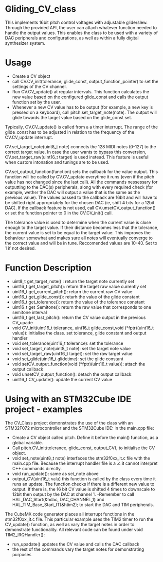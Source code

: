 # Gliding_CV_class
This implements 16bit pitch control voltages with adjustable glide/slew. Through the provided API, the user can attach whatever function needed to handle the output values. This enables the class to be used with a variety of DAC peripherals and configurations, as well as within a fully digital synthesizer system.


# Usage
- Create a CV object
- call CV.CV_init(tolerance, glide_const, output_function_pointer) to set the settings of the CV channel.
- Run CV.CV_update() at regular intervals. This function calculates the new value based on the configured glide_const and calls the output function set by the user.
- Whenever a new CV value has to be output (for example, a new key is pressed on a keyboard), call pitch.set_target_note(note). The output will glide towards the target value based on the glide_const set.

Typically, CV.CV_update() is called from a a timer interrupt. The range of the glide_const has to be adjusted in relation to the frequency of the CV.CV_update interrupt.

CV.set_target_note(uint8_t note) connects the 128 MIDI notes (0-127) to the correct target value. In case the user wants to bypass this conversion, CV.set_target_raw(uint16_t target) is used instead. This feature is useful when custom intonation and tunings are to be used.

CV.set_output_function(function) sets the callback for the value output. This function will be called by CV.CV_update everytime it runs (even if the pitch value has not changed since the last call). All the commands nessessary for outputting to the DAC(s) peripherals, along with every required check (for example, wether the DAC will output a value that is the same as the previous value). The values passed to the callback are 16bit and will have to be shifted right appropriately for the chosen DAC (ie, shift 4 bits for a 12bit DAC). If the callback feature is not used, call CV.unsetCV_output_function() or set the function pointer to 0 in the CV.CV_init() call.

The tolerance value is used to determine when the current value is close enough to the target value. If their distance becomes less that the tolerance, the current value is set to be equal to the target value. This improves the behaviour somewhat and makes sure all notes will eventually converge to the correct value and will be in tune. Reccomended values are 10-40. Set to 1 if not desired.

# Function Description
- uint8_t get_target_note() : return the target note currently set 
- uint16_t get_target_pitch(): return the target raw value currently set
- uint16_t get_current_pitch(): return the current raw CV value
- uint16_t get_glide_const(): returh the value of the glide constant
- uint16_t get_tolerance(): return the value of the tolerance constant
- uint16_t get_Semitone(): return the raw value that corresponds to one semitone interval
- uint16_t get_last_pitch(): return the CV value output in the previous CV_upade
- void CV_init(uint16_t tolerance, uint16_t glide_const,void (\*fptr)(uint16_t value)): initialise the class. set tolerance, glide constant and output handler
- void set_tolerance(uint16_t tolerance): set the tolerance
- void set_target_note(uint8_t note): set the target note value
- void set_target_raw(uint16_t target): set the raw target value
- void set_glide(uint16_t glidetime): set the glide constant
- void setCV_output_function(void (\*fptr)(uint16_t value)): attach the output callback
- void unsetCV_output_function(): detach the output callback
- uint16_t CV_update(): update the current CV value

# Using with an STM32Cube IDE project - examples
The CV_Class project demonstrates the use of the class with an STM32F072 microcontroller and the STM32Cube IDE:
In the main.cpp file:
- Create a CV object called pitch. Define it before the main() function, as a global variable.
- Call 	pitch.CV_init(tolerance, glide_const, output_CV), to initialise the CV object.
- void set_note(uint8_t note) interfaces the stm32f0xx_it.c file with the main.cpp file. Because the interrupt handler file is a .c it cannot interpret C++ commands directly.
- void run_update(): same as set_note above
- output_CV(uint16_t valu) this function is called by the class every time it runs an update. The function checks if there is a different new value to output. If there is, the 16 bit CV value is shifted 4 times to downscale to 12bit then output by the DAC at channel 1.
-Remember to call 	HAL_DAC_Start(&hdac, DAC_CHANNEL_1) and	HAL_TIM_Base_Start_IT(&htim2); to start the DAC and TIM peripherals.

The CubeMX code generator places all interrupt functions in the stm32f0xx_it.c file. This particular example uses the TIM2 timer to run the CV_update() function, as well as vary the target notes in order to demonstrate functionality. All relevant code can be found under void TIM2_IRQHandler():
- run_upadate() updates the CV value and calls the DAC callback
- the rest of the commands vary the target notes for demonstrating purposes.




